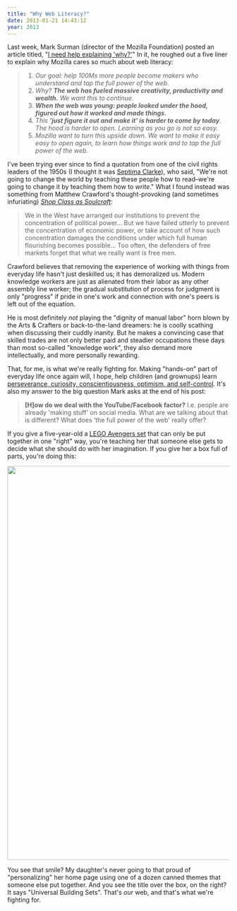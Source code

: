 ```yaml
---
title: "Why Web Literacy?"
date: 2013-01-21 14:43:12
year: 2013
---
```

<p>Last week, Mark Surman (director of the Mozilla Foundation) posted an article titled, "<a href="http://commonspace.wordpress.com/2013/01/16/explaining-why/">I need help explaining 'why?'</a>" In it, he roughed out a five liner to explain why Mozilla cares so much about web literacy:</p>
<blockquote>
<ol>
  <li><em>Our goal: help 100Ms more people become makers who understand and tap the full power of the web.</em></li>
  <li><em>Why? <strong>The web has fueled massive creativity, productivity and wealth.</strong> We want this to continue.</em></li>
  <li><em><strong> When the web was young: people looked under the hood, figured out how it worked and made things.</strong></em></li>
  <li><em>This <strong>'just figure it out and make it' is harder to come by today</strong>. The hood is harder to open. Learning as you go is not so easy.</em></li>
  <li><em>Mozilla want to turn this upside down. We want to make it easy easy to open again, to learn how things work and to tap the full power of the web.</em></li>
</ol>
</blockquote>
<p>I've been trying ever since to find a quotation from one of the civil rights leaders of the 1950s (I thought it was <a href="http://en.wikipedia.org/wiki/Septima_Poinsette_Clark">Septima Clarke</a>), who said, "We're not going to change the world by teaching these people how to read–we're going to change it by teaching them how to <em>write</em>."  What I found instead was something from Matthew Crawford's thought-provoking (and sometimes infuriating) <em><a href="http://www.amazon.com/Shop-Class-Soulcraft-Inquiry-Value/dp/0143117467/">Shop Class as Soulcraft</a></em>:</p>
<blockquote>We in the West have arranged our institutions to prevent the concentration of political power… But we have failed utterly to prevent the concentration of economic power, or take account of how such concentration damages the conditions under which full human flourishing becomes possible… Too often, the defenders of free markets forget that what we really want is free men.</blockquote>
<p>Crawford believes that removing the experience of working with things from everyday life hasn't just deskilled us; it has demoralized us. Modern knowledge workers are just as alienated from their labor as any other assembly line worker; the gradual substitution of process for judgment is only "progress" if pride in one's work and connection with one's peers is left out of the equation.</p>
<p>He is most definitely <em>not</em> playing the "dignity of manual labor" horn blown by the Arts &amp; Crafters or back-to-the-land dreamers: he is coolly scathing when discussing their cuddly inanity. But he makes a convincing case that skilled trades are not only better paid and steadier occupations these days than most so-called "knowledge work", they also demand more intellectually, and more personally rewarding.</p>
<p>That, for me, is what we're really fighting for. Making "hands-on" part of everyday life once again will, I hope, help children (and grownups) learn <a href="http://www.amazon.com/How-Children-Succeed-Curiosity-Character/dp/0547564651/">perseverance, curiosity, conscientiousness, optimism, and self-control</a>. It's also my answer to the big question Mark asks at the end of his post:</p>
<blockquote><strong>[H]ow do we deal with the YouTube/Facebook factor?</strong> I.e. people are already 'making stuff' on social media. What are we talking about that is different? What does ‘the full power of the web' really offer?</blockquote>
<p>If you give a five-year-old a <a href="http://www.amazon.com/LEGO-Quinjet-Aerial-Battle-6869/dp/B007GE5X78/">LEGO Avengers set</a> that can only be put together in one "right" way, you're teaching her that someone else gets to decide what she should do with her imagination. If you give her a box full of parts, you're doing this:</p>
<p><img title="lego_ad_1981" src="{{'/files/2013/01/lego_ad_1981.jpg' | relative_url}}" alt="" width="660" height="893" /></p>
<p>You see that smile? My daughter's never going to that proud of "personalizing" her home page using one of a dozen canned themes that someone else put together. And you see the title over the box, on the right? It says "Universal Building Sets". That's <em>our</em> web, and that's what we're fighting for.</p>
